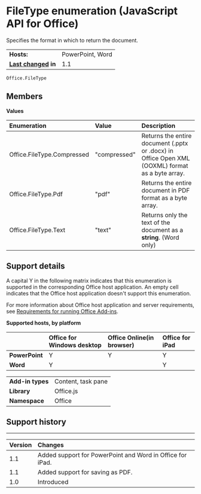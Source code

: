 
# FileType enumeration (JavaScript API for Office)
Specifies the format in which to return the document.

|||
|:-----|:-----|
|**Hosts:**|PowerPoint, Word|
|**[Last changed](#bk_history) in**|1.1|

```
Office.FileType
```


## Members


**Values**


|**Enumeration**|**Value**|**Description**|
|:-----|:-----|:-----|
|Office.FileType.Compressed|"compressed"|Returns the entire document (.pptx or .docx) in Office Open XML (OOXML) format as a byte array.|
|Office.FileType.Pdf|"pdf"|Returns the entire document in PDF format as a byte array.|
|Office.FileType.Text|"text"|Returns only the text of the document as a  **string**. (Word only)|

## Support details
<a name="bk_support"> </a>

A capital Y in the following matrix indicates that this enumeration is supported in the corresponding Office host application. An empty cell indicates that the Office host application doesn't support this enumeration.

For more information about Office host application and server requirements, see [Requirements for running Office Add-ins](http://msdn.microsoft.com/library/67340567-bb9a-498c-96d3-3f52f28c16bc%28Office.15%29.aspx).


**Supported hosts, by platform**


||**Office for Windows desktop**|**Office Online(in browser)**|**Office for iPad**|
|:-----|:-----|:-----|:-----|
|**PowerPoint**|Y|Y|Y|
|**Word**|Y||Y|

|||
|:-----|:-----|
|**Add-in types**|Content, task pane|
|**Library**|Office.js|
|**Namespace**|Office|

## Support history
<a name="bk_history"> </a>


****


|**Version**|**Changes**|
|:-----|:-----|
|1.1|Added support for PowerPoint and Word in Office for iPad.|
|1.1|Added support for saving as PDF.|
|1.0|Introduced|
